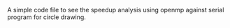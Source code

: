 A simple code file to see the speedup analysis using openmp against serial program for circle drawing. 
